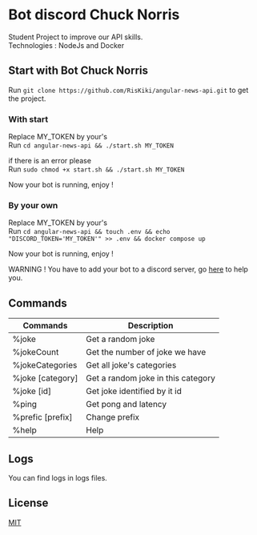# Bot discord Chuck Norris

Student Project to improve our API skills. \
Technologies : NodeJs and Docker

## Start with Bot Chuck Norris

Run `git clone https://github.com/RisKiki/angular-news-api.git` to get the project. 

### With start

Replace MY_TOKEN by your's \
Run `cd angular-news-api && ./start.sh MY_TOKEN` 

if there is an error please \
Run `sudo chmod +x start.sh && ./start.sh MY_TOKEN` 

Now your bot is running, enjoy !

### By your own

Replace MY_TOKEN by your's \
Run `cd angular-news-api && touch .env && echo "DISCORD_TOKEN='MY_TOKEN'" >> .env && docker compose up` 

Now your bot is running, enjoy !

WARNING ! You have to add your bot to a discord server, go [here](https://discordpy.readthedocs.io/en/latest/discord.html) to help you.

## Commands

| Commands | Description |
|----------|-------------|
| %joke | Get a random joke |
| %jokeCount | Get the number of joke we have |
| %jokeCategories | Get all joke's categories |
| %joke [category] | Get a random joke in this category |
| %joke [id] | Get joke identified by it id |
| %ping | Get pong and latency |
| %prefic [prefix] | Change prefix |
| %help | Help |

## Logs
You can find logs in logs files.

## License
[MIT](https://choosealicense.com/licenses/mit/)
